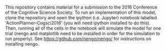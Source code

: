 This repository contains material for a submission to the 2016 Conference of the Cognitive Science Society. To run an implementation of this model, clone the repository and open the ipython (i.e. Jupyter) notebook labelled 'ActionPlanner-Cogsci2016' (you will need ipython installed to do this). Then, running all of the cells in the notebook will simulate the model for one trial (nengo and matplotlib need to be installed in order for the simulation to run properly). See https://github.com/nengo/nengo/ for instructions on installing nengo. 